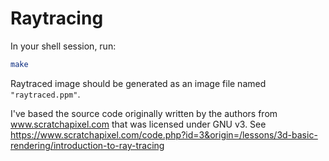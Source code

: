 # Raytracing

In your shell session, run:

```bash
make
```

Raytraced image should be generated as an image file named `"raytraced.ppm"`.

I've based the source code originally written by the authors from www.scratchapixel.com that was licensed under GNU v3. See https://www.scratchapixel.com/code.php?id=3&origin=/lessons/3d-basic-rendering/introduction-to-ray-tracing